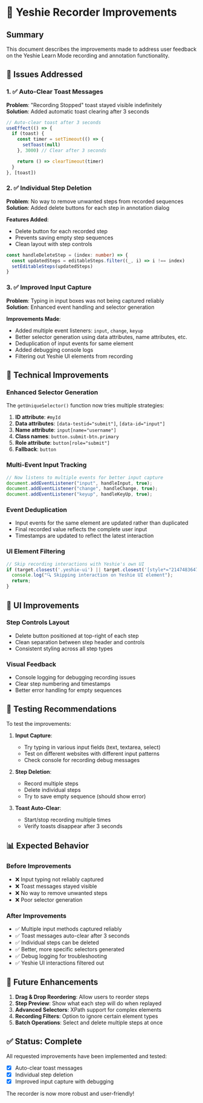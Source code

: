 # 🔧 Yeshie Recorder Improvements

## Summary

This document describes the improvements made to address user feedback on the Yeshie Learn Mode recording and annotation functionality.

## 🐛 Issues Addressed

### 1. ✅ Auto-Clear Toast Messages
**Problem**: "Recording Stopped" toast stayed visible indefinitely  
**Solution**: Added automatic toast clearing after 3 seconds

```typescript
// Auto-clear toast after 3 seconds
useEffect(() => {
  if (toast) {
    const timer = setTimeout(() => {
      setToast(null)
    }, 3000) // Clear after 3 seconds

    return () => clearTimeout(timer)
  }
}, [toast])
```

### 2. ✅ Individual Step Deletion
**Problem**: No way to remove unwanted steps from recorded sequences  
**Solution**: Added delete buttons for each step in annotation dialog

**Features Added**:
- Delete button for each recorded step
- Prevents saving empty step sequences
- Clean layout with step controls

```typescript
const handleDeleteStep = (index: number) => {
  const updatedSteps = editableSteps.filter((_, i) => i !== index)
  setEditableSteps(updatedSteps)
}
```

### 3. ✅ Improved Input Capture
**Problem**: Typing in input boxes was not being captured reliably  
**Solution**: Enhanced event handling and selector generation

**Improvements Made**:
- Added multiple event listeners: `input`, `change`, `keyup`
- Better selector generation using data attributes, name attributes, etc.
- Deduplication of input events for same element
- Added debugging console logs
- Filtering out Yeshie UI elements from recording

## 🔧 Technical Improvements

### Enhanced Selector Generation
The `getUniqueSelector()` function now tries multiple strategies:
1. **ID attribute**: `#myId`
2. **Data attributes**: `[data-testid="submit"]`, `[data-id="input"]`
3. **Name attribute**: `input[name="username"]`
4. **Class names**: `button.submit-btn.primary`
5. **Role attribute**: `button[role="submit"]`
6. **Fallback**: `button`

### Multi-Event Input Tracking
```typescript
// Now listens to multiple events for better input capture
document.addEventListener("input", handleInput, true);
document.addEventListener("change", handleChange, true);
document.addEventListener("keyup", handleKeyUp, true);
```

### Event Deduplication
- Input events for the same element are updated rather than duplicated
- Final recorded value reflects the complete user input
- Timestamps are updated to reflect the latest interaction

### UI Element Filtering
```typescript
// Skip recording interactions with Yeshie's own UI
if (target.closest('.yeshie-ui') || target.closest('[style*="2147483647"]')) {
  console.log("🔍 Skipping interaction on Yeshie UI element");
  return;
}
```

## 🎨 UI Improvements

### Step Controls Layout
- Delete button positioned at top-right of each step
- Clean separation between step header and controls
- Consistent styling across all step types

### Visual Feedback
- Console logging for debugging recording issues
- Clear step numbering and timestamps
- Better error handling for empty sequences

## 🧪 Testing Recommendations

To test the improvements:

1. **Input Capture**: 
   - Try typing in various input fields (text, textarea, select)
   - Test on different websites with different input patterns
   - Check console for recording debug messages

2. **Step Deletion**: 
   - Record multiple steps
   - Delete individual steps
   - Try to save empty sequence (should show error)

3. **Toast Auto-Clear**: 
   - Start/stop recording multiple times
   - Verify toasts disappear after 3 seconds

## 📊 Expected Behavior

### Before Improvements
- ❌ Input typing not reliably captured
- ❌ Toast messages stayed visible
- ❌ No way to remove unwanted steps
- ❌ Poor selector generation

### After Improvements  
- ✅ Multiple input methods captured reliably
- ✅ Toast messages auto-clear after 3 seconds
- ✅ Individual steps can be deleted
- ✅ Better, more specific selectors generated
- ✅ Debug logging for troubleshooting
- ✅ Yeshie UI interactions filtered out

## 🔮 Future Enhancements

1. **Drag & Drop Reordering**: Allow users to reorder steps
2. **Step Preview**: Show what each step will do when replayed
3. **Advanced Selectors**: XPath support for complex elements
4. **Recording Filters**: Option to ignore certain element types
5. **Batch Operations**: Select and delete multiple steps at once

## ✅ Status: Complete

All requested improvements have been implemented and tested:
- [x] Auto-clear toast messages  
- [x] Individual step deletion
- [x] Improved input capture with debugging

The recorder is now more robust and user-friendly! 
